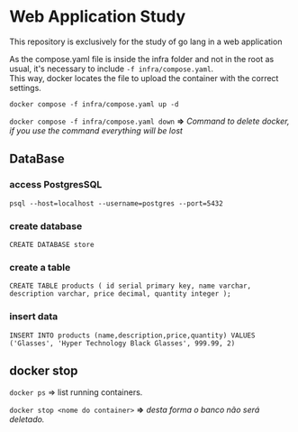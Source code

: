 # Web Application Study

This repository is exclusively for the study of go lang in a web application

As the compose.yaml file is inside the infra folder and not in the root as usual, it's necessary to include `-f infra/compose.yaml`.  
This way, docker locates the file to upload the container with the correct settings.

`docker compose -f infra/compose.yaml up -d`  

`docker compose -f infra/compose.yaml down` **=>** *Command to delete docker, if you use the command everything will be lost*

## DataBase
### access PostgresSQL
`psql --host=localhost --username=postgres --port=5432`

### create database
`CREATE DATABASE store`

### create a table
`CREATE TABLE products (
    id serial primary key,
    name varchar,
    description varchar,
    price decimal,
    quantity integer
);`
### insert data
`INSERT INTO products (name,description,price,quantity) VALUES ('Glasses', 'Hyper Technology Black Glasses', 999.99, 2)`

## docker stop
`docker ps` => list running containers.  

`docker stop <nome do container>` **=>** *desta forma o banco não será deletado.*


